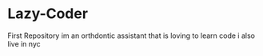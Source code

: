 # Lazy-Coder
First Repository
im an orthdontic assistant that is loving to learn code
i also live in nyc

